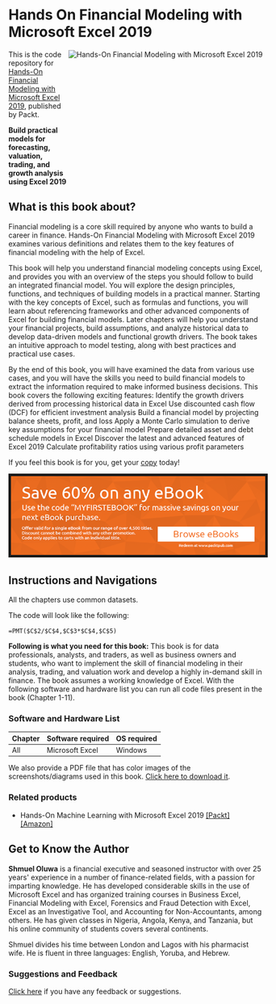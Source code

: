 # Hands On Financial Modeling with Microsoft Excel 2019

<a href="https://www.packtpub.com/data/hands-on-financial-modeling-with-microsoft-excel-2019"><img src="https://www.packtpub.com/media/catalog/product/cache/ecd051e9670bd57df35c8f0b122d8aea/9/7/9781789534627-original.png" alt="Hands-On Financial Modeling with Microsoft Excel 2019" height="256px" align="right"></a>

This is the code repository for [Hands-On Financial Modeling with Microsoft Excel 2019](https://www.packtpub.com/data/hands-on-financial-modeling-with-microsoft-excel-2019), published by Packt.

**Build practical models for forecasting, valuation, trading, and growth analysis using Excel 2019**

## What is this book about?
Financial modeling is a core skill required by anyone who wants to build a career in finance. Hands-On Financial Modeling with Microsoft Excel 2019 examines various definitions and relates them to the key features of financial modeling with the help of Excel.

This book will help you understand financial modeling concepts using Excel, and provides you with an overview of the steps you should follow to build an integrated financial model. You will explore the design principles, functions, and techniques of building models in a practical manner. Starting with the key concepts of Excel, such as formulas and functions, you will learn about referencing frameworks and other advanced components of Excel for building financial models. Later chapters will help you understand your financial projects, build assumptions, and analyze historical data to develop data-driven models and functional growth drivers. The book takes an intuitive approach to model testing, along with best practices and practical use cases.

By the end of this book, you will have examined the data from various use cases, and you will have the skills you need to build financial models to extract the information required to make informed business decisions.
This book covers the following exciting features:
Identify the growth drivers derived from processing historical data in Excel
Use discounted cash flow (DCF) for efficient investment analysis
Build a financial model by projecting balance sheets, profit, and loss
Apply a Monte Carlo simulation to derive key assumptions for your financial model
Prepare detailed asset and debt schedule models in Excel
Discover the latest and advanced features of Excel 2019
Calculate profitability ratios using various profit parameters

If you feel this book is for you, get your [copy](https://www.amazon.com/dp/1789534623) today!

<a href="https://www.packtpub.com/?utm_source=github&utm_medium=banner&utm_campaign=GitHubBanner"><img src="https://raw.githubusercontent.com/PacktPublishing/GitHub/master/GitHub.png" 
alt="https://www.packtpub.com/" border="5" /></a>

## Instructions and Navigations
All the chapters use common datasets.

The code will look like the following:
```
=PMT($C$2/$C$4,$C$3*$C$4,$C$5)
```

**Following is what you need for this book:**
This book is for data professionals, analysts, and traders, as well as business owners and students, who want to implement the skill of financial modeling in their analysis, trading, and valuation work and develop a highly in-demand skill in finance. The book assumes a working knowledge of Excel.
With the following software and hardware list you can run all code files present in the book (Chapter 1-11).
### Software and Hardware List
| Chapter | Software required | OS required |
| -------- | ------------------------------------ | ----------------------------------- |
| All | Microsoft Excel | Windows |

We also provide a PDF file that has color images of the screenshots/diagrams used in this book. [Click here to download it](https://static.packt-cdn.com/downloads/9781789534627_ColorImages.pdf).

### Related products
* Hands-On Machine Learning with Microsoft Excel 2019 [[Packt]](https://www.packtpub.com/in/big-data-and-business-intelligence/hands-machine-learning-microsoft-excel-2019) [[Amazon]](https://www.amazon.com/Hands-Machine-Learning-Microsoft-Excel/dp/1789345375/)

## Get to Know the Author
**Shmuel Oluwa** is a financial executive and seasoned instructor with over 25 years' experience in a number of finance-related fields, with a passion for imparting knowledge. He has developed considerable skills in the use of Microsoft Excel and has organized training courses in Business Excel, Financial Modeling with Excel, Forensics and Fraud Detection with Excel, Excel as an Investigative Tool, and Accounting for Non-Accountants, among others. He has given classes in Nigeria, Angola, Kenya, and Tanzania, but his online community of students covers several continents.

Shmuel divides his time between London and Lagos with his pharmacist wife. He is fluent in three languages: English, Yoruba, and Hebrew.


### Suggestions and Feedback
[Click here](https://docs.google.com/forms/d/e/1FAIpQLSdy7dATC6QmEL81FIUuymZ0Wy9vH1jHkvpY57OiMeKGqib_Ow/viewform) if you have any feedback or suggestions.



